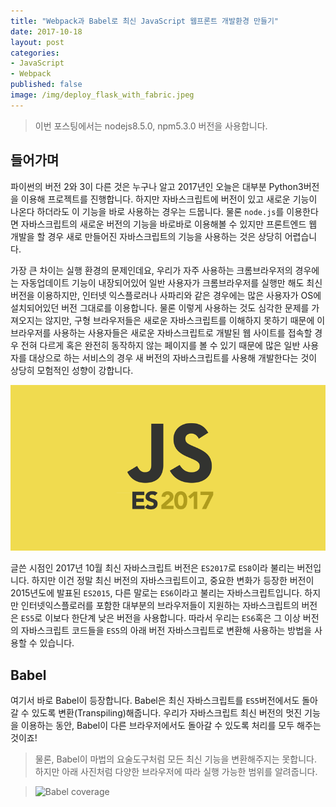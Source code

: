 ```yaml
---
title: "Webpack과 Babel로 최신 JavaScript 웹프론트 개발환경 만들기"
date: 2017-10-18
layout: post
categories:
- JavaScript
- Webpack
published: false
image: /img/deploy_flask_with_fabric.jpeg
---
```


> 이번 포스팅에서는 nodejs8.5.0, npm5.3.0 버전을 사용합니다.

## 들어가며

파이썬의 버전 2와 3이 다른 것은 누구나 알고 2017년인 오늘은 대부분 Python3버전을 이용해 프로젝트를 진행합니다. 하지만 자바스크립트에 버전이 있고 새로운 기능이 나온다 하더라도 이 기능을 바로 사용하는 경우는 드뭅니다. 물론 `node.js`를 이용한다면 자바스크립트의 새로운 버전의 기능을 바로바로 이용해볼 수 있지만 프론트엔드 웹 개발을 할 경우 새로 만들어진 자바스크립트의 기능을 사용하는 것은 상당히 어렵습니다.

가장 큰 차이는 실행 환경의 문제인데요, 우리가 자주 사용하는 크롬브라우저의 경우에는 자동업데이트 기능이 내장되어있어 일반 사용자가 크롬브라우저를 실행만 해도 최신 버전을 이용하지만, 인터넷 익스플로러나 사파리와 같은 경우에는 많은 사용자가 OS에 설치되어있던 버전 그대로를 이용합니다. 물론 이렇게 사용하는 것도 심각한 문제를 가져오지는 않지만, 구형 브라우저들은 새로운 자바스크립트를 이해하지 못하기 때문에 이 브라우저를 사용하는 사용자들은 새로운 자바스크립트로 개발된 웹 사이트를 접속할 경우 전혀 다르게 혹은 완전히 동작하지 않는 페이지를 볼 수 있기 때문에 많은 일반 사용자를 대상으로 하는 서비스의 경우 새 버전의 자바스크립트를 사용해 개발한다는 것이 상당히 모험적인 성향이 강합니다.

![es2017](/img/es2017.png)

글쓴 시점인 2017년 10월 최신 자바스크립트 버전은 `ES2017`로 `ES8`이라 불리는 버전입니다. 하지만 이건 정말 최신 버전의 자바스크립트이고, 중요한 변화가 등장한 버전이 2015년도에 발표된 `ES2015`, 다른 말로는 `ES6`이라고 불리는 자바스크립트입니다. 하지만 인터넷익스플로러를 포함한 대부분의 브라우저들이 지원하는 자바스크립트의 버전은 `ES5`로 이보다 한단계 낮은 버전을 사용합니다. 따라서 우리는 `ES6`혹은 그 이상 버전의 자바스크립트 코드들을 `ES5`의 아래 버전 자바스크립트로 변환해 사용하는 방법을 사용할 수 있습니다.

## Babel

여기서 바로 Babel이 등장합니다. Babel은 최신 자바스크립트를 `ES5`버전에서도 돌아갈 수 있도록 변환(Transpiling)해줍니다. 우리가 자바스크립트 최신 버전의 멋진 기능을 이용하는 동안, Babel이 다른 브라우저에서도 돌아갈 수 있도록 처리를 모두 해주는 것이죠!

> 물론, Babel이 마법의 요술도구처럼 모든 최신 기능을 변환해주지는 못합니다. 하지만 아래 사진처럼 다양한 브라우저에 따라 실행 가능한 범위를 알려줍니다.

> ![Babel coverage](https://cloud.githubusercontent.com/assets/588473/19214029/58deebce-8d48-11e6-9004-ee3fbcb75d8b.png)










